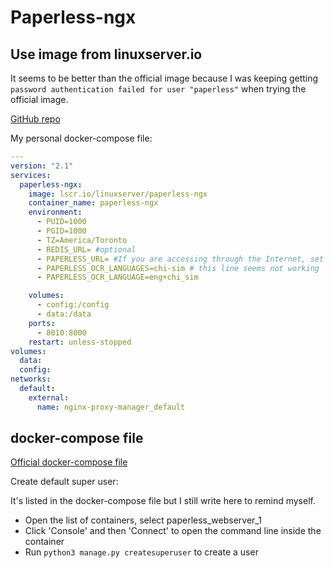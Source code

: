 # Paperless-ngx

## Use image from linuxserver.io


It seems to be better than the official image because I was keeping getting `password authentication failed for user "paperless"` when trying the official image.

[GitHub repo](https://github.com/linuxserver/docker-paperless-ngx)

My personal docker-compose file:

```yaml
---
version: "2.1"
services:
  paperless-ngx:
    image: lscr.io/linuxserver/paperless-ngx
    container_name: paperless-ngx
    environment:
      - PUID=1000
      - PGID=1000
      - TZ=America/Toronto
      - REDIS_URL= #optional
      - PAPERLESS_URL= #If you are accessing through the Internet, set it to your URL
      - PAPERLESS_OCR_LANGUAGES=chi-sim # this line seems not working
      - PAPERLESS_OCR_LANGUAGE=eng+chi_sim

    volumes:
      - config:/config
      - data:/data
    ports:
      - 8010:8000
    restart: unless-stopped
volumes:
  data:
  config:
networks:
  default:
    external:
      name: nginx-proxy-manager_default
```

## docker-compose file

[Official docker-compose file](https://github.com/paperless-ngx/paperless-ngx/blob/main/docker/compose/docker-compose.portainer.yml)

Create default super user:

It's listed in the docker-compose file but I still write here to remind myself.

- Open the list of containers, select paperless_webserver_1
- Click 'Console' and then 'Connect' to open the command line inside the container
- Run `python3 manage.py createsuperuser` to create a user
